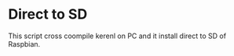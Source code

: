 Direct to SD
=============



This script cross coompile kerenl on PC and it install direct to SD of Raspbian.